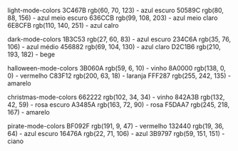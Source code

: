 light-mode-colors
  3C467B rgb(60, 70, 123) - azul escuro
  50589C rgb(80, 88, 156) - azul meio escuro
  636CCB rgb(99, 108, 203) - azul meio claro
  6E8CFB rgb(110, 140, 251) - azul calro

dark-mode-colors
  1B3C53 rgb(27, 60, 83) - azul escuro
  234C6A rgb(35, 76, 106) - azul médio
  456882 rgb(69, 104, 130) - azul claro
  D2C1B6 rgb(210, 193, 182) - bege

halloween-mode-colors
  3B060A rgb(59, 6, 10) - vinho
  8A0000 rgb(138, 0, 0) - vermelho
  C83F12 rgb(200, 63, 18) - laranja
  FFF287 rgb(255, 242, 135) - amarelo

christmas-mode-colors
  662222 rgb(102, 34, 34) - vinho
  842A3B rgb(132, 42, 59) - rosa escuro
  A3485A rgb(163, 72, 90) - rosa
  F5DAA7 rgb(245, 218, 167) - amarelo

pirate-mode-colors
  BF092F rgb(191, 9, 47) - vermelho
  132440 rgb(19, 36, 64) - azul escuro
  16476A rgb(22, 71, 106) - azul
  3B9797 rgb(59, 151, 151) - ciano
  
